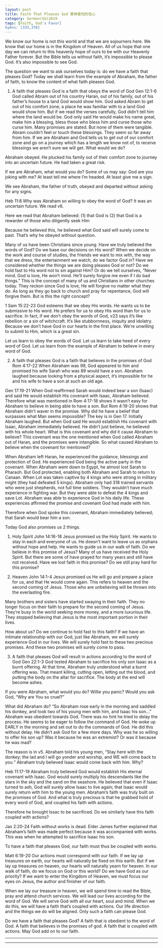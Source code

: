 ```yaml
---
layout: post
title: Faith That Pleases God 蒙神喜悦的信心
category: Sermon(SG)2019
tags: [Faith, God's Favor]
hymns: [333,378]
---
```


We know our home is not this world and that we are sojourners here. We know that our home is in the Kingdom of Heaven. All of us hope that one day we can return to this heavenly hope of ours to be with our Heavenly Father forever. But the Bible tells us without faith, it’s impossible to please God. It’s also impossible to see God. 

The question we want to ask ourselves today is: do we have a faith that pleases God? Today we shall learn from the example of Abraham, the father of faith, to know the content of what faith pleases God. 

1. A faith that pleases God is a faith that obeys the word of God 
Gen 12:1-6
God called Abram out of his country Haran, out of his family, out of his father’s house to a land God would show him. God asked Abram to get out of his comfort zone; a place he was familiar with to a land God would show him. But if we read the verses carefully, God didn’t tell him where the land would be. God only said He would make his name great, make him a blessing, bless those who bless him and curse those who curse him. Many promises are stated. But none of them were tangible. Abram couldn’t feel or touch these blessings. They seem so far away from him. If we are Abraham and God tells us to get out of our comfort zone and go on a journey which has a length we know not of, to receive blessings we aren’t sure we will get. What would we do?

Abraham obeyed. He plucked his family out of their comfort zone to journey into an uncertain future. He had taken a great risk. 

If we are Abraham, what would you do? Some of us may say: God are you joking with me? At least tell me where I’m headed. At least give me a sign. 

We see Abraham, the father of truth, obeyed and departed without asking for any signs. 

Heb 11:8
Why was Abraham so willing to obey the word of God? It was an uncertain future. We read v6. 

Here we read that Abraham believed:
(1) that God is 
(2) that God is a rewarder of those who diligently seek Him

Because he believed this, he believed what God said will surely come to past. That’s why he obeyed without question. 

Many of us have been Christians since young. Have we truly believed the words of God? Do we base our decisions on His word? When we decide on the work and course of studies, the friends we want to mix with, the way that we dress, the entertainment we watch, do we factor God in? Have we considered whether the things we are doing pleases God or not? Do we hold fast to His word not to sin against Him? Or do we tell ourselves, “Never mind. God is love, He won’t mind. He’ll surely forgive me even if I do bad things.” This is the concept of many of us and Christians in other churches today. They reckon since God is love, He will forgive no matter what they do. As long as they go back to church and pray for repentance, God will forgive them. But is this the right concept?

1 Sam 15:22-23
God esteems that we obey His words. He wants us to be submissive to His word. He prefers for us to obey His word than for us to sacrifice. In fact, if we don’t obey the words of God, v23 says it’s like rebellion or a sin of witchcraft. It’s like stubbornness, iniquity and idolatry. Because we don’t have God in our hearts in the first place. We’re unwilling to submit to Him, which is a great sin. 

Let us learn to obey the words of God. Let us learn to take heed of every word of God. Let us learn from the example of Abraham to believe in every word of God. 

2. A faith that pleases God is a faith that believes in the promises of God
Rom 4:17-22
When Abraham was 99, God appeared to him and promised his wife Sarah who was 89 would have a son. Abraham laughed because looking from a physical aspect, it’s impossible for he and his wife to have a son at such an old age. 

Gen 17:19-21
When God reaffirmed Sarah would indeed bear a son (Isaac) and said He would establish His covenant with Isaac, Abraham believed. Therefore what was mentioned in Rom 4:17-18 shows it wasn’t easy for Abraham to believe in being able to have a son. But Rom 4:19-20 shows that Abraham didn’t waver in the promise. Why did he have a belief that surpasses what Man seems impossible? The key is in Gen 17. Initially Abraham laughed. But when God said He would establish His covenant with Isaac, Abraham immediately believed. He didn’t just believe, he believed with his whole heart. What is this covenant and why did it cause Abraham to believe? This covenant was the one mentioned when God called Abraham out of Haran, and the promises were intangible. So what caused Abraham to believe when the covenant for mentioned?

When Abraham left Haran, he experienced the guidance, blessings and protection of God. He experienced God being the active party in the covenant. When Abraham went down to Egypt, he almost lost Sarah to Pharaoh. But God protected, enabling both Abraham and Sarah to return to Canaan. When Lot was taken captive by 4 kings who were strong in military might (they had defeated 5 kings). Abraham only had 318 trained servants who were just shepherds, not full time soldiers. They wouldn’t have much experience in fighting war. But they were able to defeat the 4 kings and save Lot. Abraham was able to experience God in his daily life. These experiences affirmed the promise and covenant God had made with him. 

Therefore when God spoke this covenant, Abraham immediately believed; that Sarah would bear him a son. 

Today God also promises us 2 things. 
1) Holy Spirit
John 14:16-18
Jesus promised us the Holy Spirit. He wants to stay in each and everyone of us. He doesn’t want to leave us as orphans without hope and help. He wants to guide us in our walk of faith. Do we believe in this promise of Jesus? Many of us have received the Holy Spirit. But there are some of have prayed for many years and still have not received. Have we lost faith in this promise? Do we still pray hard for this promise?

2) Heaven
John 14:1-4
Jesus promised us He will go and prepare a place for us, and that He would come again. This refers to heaven and the second coming of Jesus. Those who are unbelieving will be thrown into the everlasting fire.

Many brothers and sisters have started swaying in their faith. They no longer focus on their faith to prepare for the second coming of Jesus. They’re busy in the world seeking more money, and a more luxurious life. They stopped believing that Jesus is the most important portion in their lives. 

How about us? Do we continue to hold fast to this faith? If we have an intimate relationship with our God, just like Abraham, we will surely experience God in our lives. We will surely hold fast to these two precious promises. And these two promises will surely come to pass. 

3. A faith that pleases God will result in actions according to the word of God
Gen 22:1-3
God tested Abraham to sacrifice his only son Isaac as a burnt offering. At that time, Abraham truly understood what a burnt offering was. That meant killing, cutting open, letting out the blood, and putting the body on the altar for sacrifice. The body at the end will become ashes. 

If you were Abraham, what would you do? Willie you panic? Would you ask God, “Why are You so cruel?”

What did Abraham do? 
“So Abraham rose early in the morning and saddled his donkey, and took two of his young men with him, and Isaac his son...”
Abraham was obedient towards God. There was no hint he tried to delay the process. He seems to be eager to follow the command of God. He woke up EARLY in the morning and set out to do the commands of God. He did this without delay. He didn’t ask God for a few more days. Why was he so willing to offer his son up? Was it because he was an extremist? Or was it because he was mad?

The reason is in v5.
Abraham told his young men, “Stay here with the donkey; the lad and I will go yonder and worship, and WE will come back to you.“ Abraham truly believed Isaac would come back with him. Why?

Heb 11:17-19
Abraham truly believed God would establish His eternal covenant with Isaac. God would surely multiply his descendants like the stars in the sky and the sand on the seashore. He believed that even if Isaac turned to ash, God will surely allow Isaac to live again; that Isaac would surely return with him to the young men. Abraham’s faith was truly built on the promises of God. And what is truly precious is that he grabbed hold of every word of God, and coupled his faith with actions. 

Therefore he brought Issac to be sacrificed. Do we similarly have this faith coupled with actions?

Jas 2:20-24
Faith without works is dead. Elder James further explained that Abraham’s faith was made perfect because it was accompanied with works. This was when he attempted to sacrifice Isaac his son. 

To have a faith that pleases God, our faith must thus be coupled with works. 

Matt 6:19-20
Our actions must correspond with our faith. If we lay up treasures on earth, our hearts will naturally be fixed on this earth. But if we lay up treasures on heaven, our hearts will naturally yearn for heaven. In our walk of faith, do we focus on God or this world? Do we have God as our priority? If we want to enter the Kingdom of Heaven, we must focus our eyes on Jesus, the author and finisher of our faith. 

When we lay our treasure in heaven, we will spend time to read the Bible, pray and attend church services. We will lead our lives according for the word of God. We will serve God with all our heart, soul and mind. When we do this, we will have a faith that’s coupled with actions. Our life direction and the things we do will be aligned. Only such a faith can please God. 

Do we have a faith that pleases God? A faith that is obedient to the word of God. A faith that believes in the promises of god. A faith that is coupled with actions. May God add on to our faith. 



----
****
